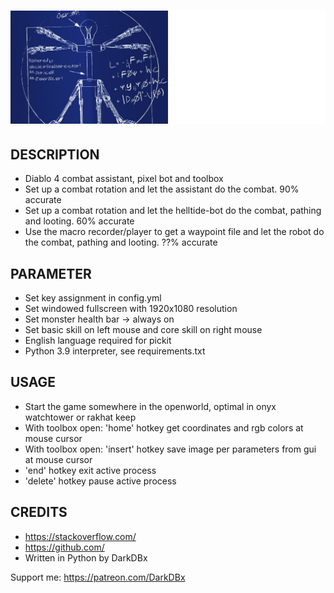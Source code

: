 # <img src="assets/layout/lilhelpertitle.png" width="740">

## DESCRIPTION
- Diablo 4 combat assistant, pixel bot and toolbox
- Set up a combat rotation and let the assistant do the combat. 90% accurate
- Set up a combat rotation and let the helltide-bot do the combat, pathing and looting. 60% accurate
- Use the macro recorder/player to get a waypoint file and let the robot do the combat, pathing and looting. ??% accurate


## PARAMETER
- Set key assignment in config.yml
- Set windowed fullscreen with 1920x1080 resolution
- Set monster health bar -> always on
- Set basic skill on left mouse and core skill on right mouse
- English language required for pickit
- Python 3.9 interpreter, see requirements.txt


## USAGE
- Start the game somewhere in the openworld, optimal in onyx watchtower or rakhat keep
- With toolbox open: 'home' hotkey get coordinates and rgb colors at mouse cursor
- With toolbox open: 'insert' hotkey save image per parameters from gui at mouse cursor
- 'end' hotkey exit active process
- 'delete' hotkey pause active process


## CREDITS
- https://stackoverflow.com/
- https://github.com/
- Written in Python by DarkDBx


Support me: https://patreon.com/DarkDBx


